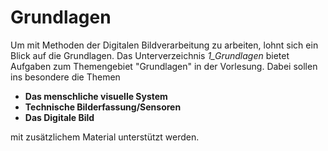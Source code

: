 # Grundlagen

Um mit Methoden der Digitalen Bildverarbeitung zu arbeiten, lohnt sich ein Blick auf die Grundlagen.
Das Unterverzeichnis *1_Grundlagen* bietet Aufgaben zum Themengebiet "Grundlagen" in der Vorlesung. 
Dabei sollen ins besondere die Themen

- **Das menschliche visuelle System**
- **Technische Bilderfassung/Sensoren**
- **Das Digitale Bild**

mit zusätzlichem Material unterstützt werden.






